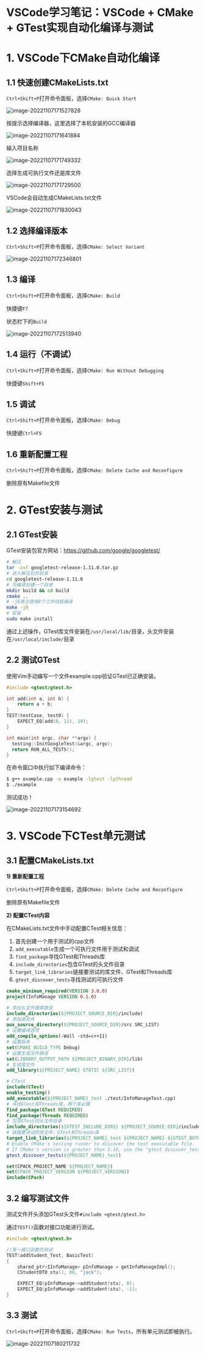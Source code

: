 # VSCode学习笔记：VSCode + CMake + GTest实现自动化编译与测试

# 1. VSCode下CMake自动化编译

## 1.1 快速创建CMakeLists.txt

`Ctrl+Shift+P`打开命令面板，选择`CMake: Quick Start`

![image-20221107171527828](/home/dyx/snap/typora/76/.config/Typora/typora-user-images/image-20221107171527828.png)

按提示选择编译器，这里选择了本机安装的GCC编译器

![image-20221107171641884](/home/dyx/snap/typora/76/.config/Typora/typora-user-images/image-20221107171641884.png)

输入项目名称

![image-20221107171749332](/home/dyx/snap/typora/76/.config/Typora/typora-user-images/image-20221107171749332.png)

选择生成可执行文件还是库文件

![image-20221107171729500](/home/dyx/snap/typora/76/.config/Typora/typora-user-images/image-20221107171729500.png)

VSCode会自动生成CMakeLists.txt文件

![image-20221107171830043](/home/dyx/snap/typora/76/.config/Typora/typora-user-images/image-20221107171830043.png)

## 1.2 选择编译版本

`Ctrl+Shift+P`打开命令面板，选择`CMake: Select Variant`

![image-20221107172346801](/home/dyx/snap/typora/76/.config/Typora/typora-user-images/image-20221107172346801.png)

## 1.3 编译

`Ctrl+Shift+P`打开命令面板，选择`CMake: Build`

快捷键`F7`

状态栏下的`Build`

![image-20221107172513940](/home/dyx/snap/typora/76/.config/Typora/typora-user-images/image-20221107172513940.png)

## 1.4 运行（不调试）

`Ctrl+Shift+P`打开命令面板，选择`CMake: Run Without Debugging`

快捷键`Shift+F5`

## 1.5 调试

`Ctrl+Shift+P`打开命令面板，选择`CMake: Debug`

快捷键`Ctrl+F5`

## 1.6 重新配置工程

`Ctrl+Shift+P`打开命令面板，选择`CMake: Delete Cache and Reconfigure`

删除原有Makefile文件

# 2. GTest安装与测试

## 2.1 GTest安装

GTest安装包官方网站：https://github.com/google/googletest/

```bash
# 解压
tar -zxf googletest-release-1.11.0.tar.gz
# 进入解压后的目录
cd googletest-release-1.11.0
# 为编译创建一个目录
mkdir build && cd build
cmake ..
# -j8表示使用8个工作线程编译
make -j8
# 安装
sudo make install
```

通过上述操作，GTest库文件安装在`/usr/local/lib/`目录，头文件安装在`/usr/local/include/`目录

## 2.2 测试GTest

使用Vim手动编写一个文件example.cpp验证GTest已正确安装。

```c++
#include <gtest/gtest.h>

int add(int a, int b) { 
    return a + b; 
}
TEST(testCase, test0) { 
    EXPECT_EQ(add(8, 11), 19); 
}

int main(int argc, char **argv) {
  testing::InitGoogleTest(&argc, argv);
  return RUN_ALL_TESTS();
}
```

在命令窗口中执行如下编译命令：

```bash
$ g++ example.cpp -o example -lgtest -lpthread
$ ./example
```

测试成功！

![image-20221107173154692](/home/dyx/snap/typora/76/.config/Typora/typora-user-images/image-20221107173154692.png)

# 3. VSCode下CTest单元测试

## 3.1 配置CMakeLists.txt

**1) 重新配置工程**

`Ctrl+Shift+P`打开命令面板，选择`CMake: Delete Cache and Reconfigure`

删除原有Makefile文件

**2) 配置CTest内容**

在CMakeLists.txt文件中手动配置CTest相关信息：

1. 首先创建一个用于测试的cpp文件
2. `add_executable`生成一个可执行文件用于测试和调试
3. `find_package`寻找GTest和Threads库
4. `include_directories`包含GTest的头文件目录
5. `target_link_libraries`链接要测试的库文件、GTest和Threads库
6. `gtest_discover_tests`寻找测试的可执行文件

```cmake
cmake_minimum_required(VERSION 3.0.0)
project(InfoManage VERSION 0.1.0)

# 添加头文件搜索路径
include_directories(${PROJECT_SOURCE_DIR}/include)
# 添加源文件
aux_source_directory(${PROJECT_SOURCE_DIR}/src SRC_LIST)
# 设置编译选项
add_compile_options(-Wall -std=c++11)
# 设置版本
set(CMAKE_BUILD_TYPE Debug)
# 设置生成文件路径
set(LIBRARY_OUTPUT_PATH ${PROJECT_BINARY_DIR}/lib)
# 生成库文件
add_library(${PROJECT_NAME} STATIC ${SRC_LIST})

# CTest
include(CTest)
enable_testing()
add_executable(${PROJECT_NAME}_test ./test/InfoManageTest.cpp)
# 寻找GTest和Threads库，两个库必需
find_package(GTest REQUIRED)
find_package(Threads REQUIRED)
# 包含GTest的头文件目录
include_directories(${GTEST_INCLUDE_DIRS} ${PROJECT_SOURCE_DIR}/include)
# 链接要测试的库文件、GTest和Threads库
target_link_libraries(${PROJECT_NAME}_test ${PROJECT_NAME} ${GTEST_BOTH_LIBRARIES} ${CMAKE_THREAD_LIBS_INIT})
# Enable CMake's testing runner to discover the test executable file.
# If CMake's version is greater than 3.10, use the "gtest_discover_tests" statement, otherwise use the "add_test" statement.
gtest_discover_tests(${PROJECT_NAME}_test)

set(CPACK_PROJECT_NAME ${PROJECT_NAME})
set(CPACK_PROJECT_VERSION ${PROJECT_VERSION})
include(CPack)
```

## 3.2 编写测试文件

测试文件开头添加GTest头文件`#include <gtest/gtest.h>`

通过`TEST()`函数对接口功能进行测试。

```c++
#include <gtest/gtest.h>

//某一接口函数的测试
TEST(addStudent_Test, BasicTest)
{
    shared_ptr<IInfoManage> pInfoManage = getInfoManageImpl();
    CStudentDTO stu(1, 80, "jack");

    EXPECT_EQ(pInfoManage->addStudent(stu), 0);
    EXPECT_EQ(pInfoManage->addStudent(stu), -1);
}
```

## 3.3 测试

`Ctrl+Shift+P`打开命令面板，选择`CMake: Run Tests`，所有单元测试即被执行。

![image-20221107180211732](/home/dyx/snap/typora/76/.config/Typora/typora-user-images/image-20221107180211732.png)

